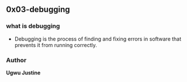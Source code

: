 ## 0x03-debugging

### what is debugging 

* Debugging is the process of finding and fixing errors in software that prevents it from running correctly.

### Author 
**Ugwu Justine** 
